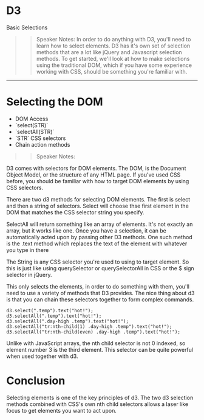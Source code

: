 <!-- .slide: data-state="title" -->
# D3 
Basic Selections

>> Speaker Notes:
In order to do anything with D3, you'll need to learn how to select elements. D3 has it's own set of selection methods that are a lot like jQuery and Javascript selection methods. To get started, we'll look at how to make selections using the traditional DOM, which if you have some experience working with CSS, should be something you're familiar with.

---

# Selecting the DOM

<ul>
	<li class="fragment">DOM  Access</li>
	<li class="fragment">`select(STR)`</li>
	<li class="fragment">`selectAll(STR)`</li>
	<li class="fragment">`STR` CSS selectors</li>
	<li class="fragment">Chain action methods</li>
</ul>

>> Speaker Notes:

D3 comes with selectors for DOM elements. The DOM, is the Document Object Model, or the structure of any HTML page. If you've used CSS before, you should be familiar with how to target DOM elements by using CSS selectors.

There are two d3 methods for selecting DOM elements. The first is select and then a string of selectors. Select will choose thse first element in the DOM that matches the CSS selector string you specify.

SelectAll will return something like an array of elements. It's not exactly an array, but it works like one. Once you have a selection, it can be automatically acted upon by passing other D3 methods. One such method is the .text method which replaces the text of the element with whatever you type in there

The String is any CSS selector you're used to using to target element. So this is just like using querySelector or querySelectorAll in CSS or the $ sign selector in jQuery.

This only selects the elements, in order to do something with them, you'll need to use a variety of methods that D3 provides. The nice thing about d3 is that you can chain these selectors together to form complex commands. 

```	
d3.select(".temp").text("hot!");
d3.selectAll(".temp").text("hot!");
d3.selectAll(".day-high .temp").text("hot!");
d3.selectAll("tr:nth-child(1) .day-high .temp").text("hot!");
d3.selectAll("tr:nth-child(even) .day-high .temp").text("hot!");

```

Unlike with JavaScript arrays, the nth child selector is not 0 indexed, so element number 3 is the third element. This selector can be quite powerful when used together with d3.

# Conclusion
Selecting elements is one of the key principles of d3. The two d3 selection methods combined with CSS's own nth child selectors allows a laser like focus to get elements you want to act upon.
